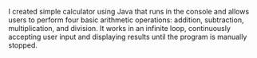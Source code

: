 I created simple calculator using Java that runs in the console and allows users to perform four basic arithmetic operations: addition, subtraction, multiplication, and division. It works in an infinite loop, continuously accepting user input and displaying results until the program is manually stopped.
